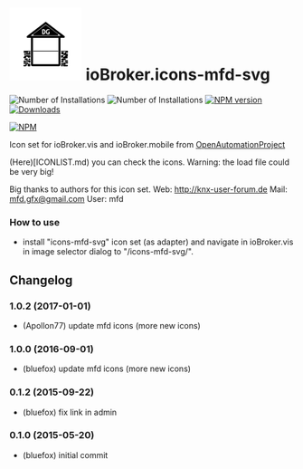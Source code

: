 ![Logo](admin/icons-mfd-svg.png)
ioBroker.icons-mfd-svg
=================

![Number of Installations](http://iobroker.live/badges/icons-mfd-svg-installed.svg) ![Number of Installations](http://iobroker.live/badges/icons-mfd-svg-stable.svg) [![NPM version](http://img.shields.io/npm/v/iobroker.icons-mfd-svg.svg)](https://www.npmjs.com/package/iobroker.icons-mfd-svg)
[![Downloads](https://img.shields.io/npm/dm/iobroker.icons-mfd-svg.svg)](https://www.npmjs.com/package/iobroker.icons-mfd-svg)

[![NPM](https://nodei.co/npm/iobroker.icons-mfd-svg.png?downloads=true)](https://nodei.co/npm/iobroker.icons-mfd-svg/)

Icon set for ioBroker.vis and ioBroker.mobile from [OpenAutomationProject](https://github.com/OpenAutomationProject/knx-uf-iconset)

(Here)[ICONLIST.md) you can check the icons. Warning: the load file could be very big!

Big thanks to authors for this icon set.
Web:  http://knx-user-forum.de
Mail: mfd.gfx@gmail.com
User: mfd

### How to use
- install "icons-mfd-svg" icon set (as adapter) and navigate in ioBroker.vis in image selector dialog to "/icons-mfd-svg/".

## Changelog
### 1.0.2 (2017-01-01)
* (Apollon77) update mfd icons (more new icons)

### 1.0.0 (2016-09-01)
* (bluefox) update mfd icons (more new icons)

### 0.1.2 (2015-09-22)
* (bluefox) fix link in admin

### 0.1.0 (2015-05-20)
* (bluefox) initial commit
